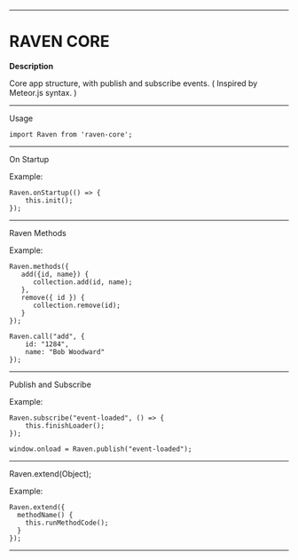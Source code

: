 ******************************************** 
# RAVEN CORE

**Description**

Core app structure, with publish and subscribe events. ( Inspired by Meteor.js syntax. )

********************************************

Usage

    import Raven from 'raven-core';   

********************************************

On Startup

Example:

  	Raven.onStartup(() => {
  	    this.init();
  	});


********************************************

Raven Methods

Example: 

    Raven.methods({
       add({id, name}) {
          collection.add(id, name);
       },
       remove({ id }) {
          collection.remove(id);
       }
    });

    Raven.call("add", {
        id: "1284",
        name: "Bob Woodward"
    });

********************************************

Publish and Subscribe

Example: 

    Raven.subscribe("event-loaded", () => {
        this.finishLoader();
    });

    window.onload = Raven.publish("event-loaded");
  

********************************************

Raven.extend(Object);

Example: 

    Raven.extend({
      methodName() {
        this.runMethodCode();
      }
    });

********************************************
